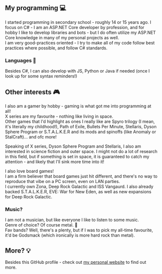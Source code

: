 ## My programming 💻
I started programming in secondary school - roughly 14 or 15 years ago. I focus on C# - I am an ASP.NET Core developer by profession, and for hobby I like to develop libraries and bots - but I do often utilize my ASP.NET Core knowledge in many of my personal projects as well.  
I am very good-practices oriented - I try to make all of my code follow best practices where possible, and follow C# standards.

### Languages 💬
Besides C#, I can also develop with JS, Python or Java if needed (once I look up for some syntax reminders!)

## Other interests 🎮
I also am a gamer by hobby - gaming is what got me into programming at all!  
X series are my favourite - nothing like living in space.  
Other games that I'd highlight as ones I really like are Spyro trilogy (I mean, it's literally my childhood!), Path of Exile, Bullets Per Minute, Stellaris, Dyson Sphere Program or S.T.A.L.K.E.R and its mods and spinoffs (like Anomaly or StalCraft)... and ofc more!

Speaking of X series, Dyson Sphere Program and Stellaris, I also am interested in science fiction and outer space. I might not do a lot of research in this field, but if something is set in space, it is guaranteed to catch my attention - and likely that I'll sink more time into it!

I also love board games!  
I am a firm believer that board games just hit different, and there's no way to reproduce that vibe on a PC screen, even on LAN parties.  
I currently own Zona, Deep Rock Galactic and ISS Vangaurd. I also already backed S.T.A.L.K.E.R, EVE: War for New Eden, as well as new expansions for Deep Rock Galactic.

### Music?
I am not a musician, but like everyone I like to listen to some music.  
Genre of choice? Of course metal. 🤘  
Fav bands? Well, there's a plenty, but if I was to pick my all-time favourite, it'd be Godsmack (which ironically is more hard rock than metal).

## More? 💡
Besides this GitHub profile - check out [my personal website](https://tehgm.net) to find out more.

<!--
**TehGM/tehgm** is a ✨ _special_ ✨ repository because its `README.md` (this file) appears on your GitHub profile.

Here are some ideas to get you started:

- 🔭 I’m currently working on ...
- 🌱 I’m currently learning ...
- 👯 I’m looking to collaborate on ...
- 🤔 I’m looking for help with ...
- 💬 Ask me about ...
- 📫 How to reach me: ...
- 😄 Pronouns: ...
- ⚡ Fun fact: ...
-->
